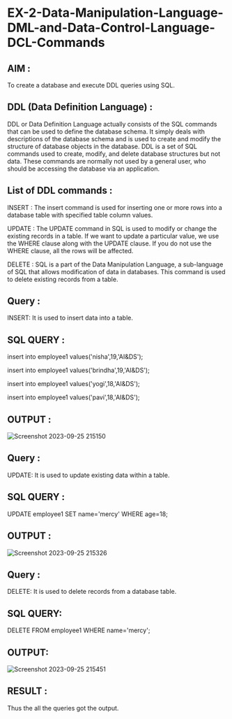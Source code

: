 # EX-2-Data-Manipulation-Language-DML-and-Data-Control-Language-DCL-Commands

## AIM :

To create a database and execute DDL queries using SQL.

## DDL (Data Definition Language) :

DDL or Data Definition Language actually consists of the SQL commands that can be used to define the database schema. It simply deals with descriptions of the database schema and is used to create and modify the structure of database objects in the database. DDL is a set of SQL commands used to create, modify, and delete database structures but not data. These commands are normally not used by a general user, who should be accessing the database via an application.

## List of DDL commands :

INSERT : The insert command is used for inserting one or more rows into a database table with specified table column values. 

UPDATE : The UPDATE command in SQL is used to modify or change the existing records in a table. If we want to update a particular value, we use the WHERE clause along with the UPDATE clause. If you do not use the WHERE clause, all the rows will be affected.

DELETE : SQL is a part of the Data Manipulation Language, a sub-language of SQL that allows modification of data in databases. This command is used to delete existing records from a table.


## Query :

INSERT: It is used to insert data into a table.

## SQL QUERY :

insert into employee1 values('nisha',19,'AI&DS');

insert into employee1 values('brindha',19,'AI&DS');

insert into employee1 values('yogi',18,'AI&DS');

insert into employee1 values('pavi',18,'AI&DS');

## OUTPUT :

![Screenshot 2023-09-25 215150](https://github.com/Abrinnisha6/EX-2-Data-Manipulation-Language-DML-and-Data-Control-Language-DCL-Commands/assets/118889454/a621c8da-f19a-4d13-8425-ef9682166a02)

## Query :

UPDATE: It is used to update existing data within a table.

## SQL QUERY :

UPDATE employee1 SET name='mercy' WHERE age=18;

## OUTPUT :

![Screenshot 2023-09-25 215326](https://github.com/Abrinnisha6/EX-2-Data-Manipulation-Language-DML-and-Data-Control-Language-DCL-Commands/assets/118889454/f8f720a0-720b-40cb-8d19-74f6bda4fb45)

## Query :

DELETE: It is used to delete records from a database table.

## SQL QUERY:

DELETE FROM employee1 WHERE name='mercy';

## OUTPUT:


![Screenshot 2023-09-25 215451](https://github.com/Abrinnisha6/EX-2-Data-Manipulation-Language-DML-and-Data-Control-Language-DCL-Commands/assets/118889454/81da491d-a48b-4b36-8c53-f4def86931dc)

## RESULT :

Thus the all the queries got the output.






























